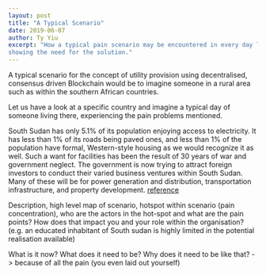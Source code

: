 ```yaml
---
layout: post
title: "A Typical Scenario"
date: 2019-06-07
author: Ty Yiu
excerpt: "How a typical pain scenario may be encountered in every day life,
showing the need for the solution."
---
```


A typical scenario for the concept of utility provision using decentralised,
consensus driven Blockchain would be to imagine someone in a rural area such as
within the southern African countries.

Let us have a look at a specific country and imagine a typical day of someone
living there, experiencing the pain problems mentioned.

South Sudan has only 5.1% of its population enjoying access to electricity. It
has less than 1% of its roads being paved ones, and less than 1% of the
population have formal, Western-style housing as we would recognize it as well.
Such a want for facilities has been the result of 30 years of war and government
neglect. The government is now trying to attract foreign investors to conduct
their varied business ventures within South Sudan. Many of these will be for
power generation and distribution, transportation infrastructure, and property
development.
[reference](https://www.worldatlas.com/articles/countries-with-the-lowest-access-to-electricity.html)

Description, high level map of scenario, hotspot within scenario (pain
concentration), who are the actors in the hot-spot and what are the pain points?
How does that impact you and your role within the organisation? (e.g. an
educated inhabitant of South sudan is highly limited in the potential
realisation available)

What is it now? What does it need to be? Why does it need to be like that? ->
because of all the pain (you even laid out yourself)
